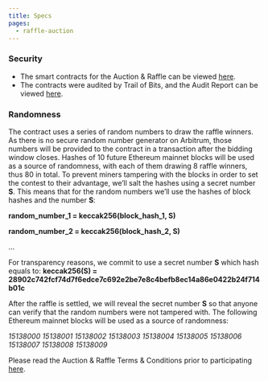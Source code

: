 ```yaml
---
title: Specs
pages:
  - raffle-auction
---
```

### Security

* The smart contracts for the Auction & Raffle can be viewed [here](https://github.com/TrueFiEng/devcon-raffle).
* The contracts were audited by Trail of Bits, and the Audit Report can be viewed [here](https://drive.google.com/file/d/1I3A0Kf-CrPdFRjZaZ8lOvbfN49moyki2/view?usp=sharing).

### Randomness

The contract uses a series of random numbers to draw the raffle winners. As there is no secure random number generator on Arbitrum, those numbers will be provided to the contract in a transaction after the bidding window closes. Hashes of 10 future Ethereum mainnet blocks will be used as a source of randomness, with each of them drawing 8 raffle winners, thus 80 in total. To prevent miners tampering with the blocks in order to set the contest to their advantage, we’ll salt the hashes using a secret number **S**. This means that for the random numbers we’ll use the hashes of block hashes and the number **S**:

**random_number_1 = keccak256(block_hash_1, S)**

**random_number_2 = keccak256(block_hash_2, S)**

…

For transparency reasons, we commit to use a secret number **S** which hash equals to:
**keccak256(S) = 28902c742fcf74d7f6edce7c692e2be7e8c4befb8ec14a86e0422b24f714b01c**

After the raffle is settled, we will reveal the secret number **S** so that anyone can verify that the random numbers were not tampered with. The following Ethereum mainnet blocks will be used as a source of randomness:

*15138000
15138001
15138002
15138003
15138004
15138005
15138006
15138007
15138008
15138009*

Please read the Auction & Raffle Terms & Conditions prior to participating [here](https://docs.google.com/document/d/1pVU-G8mpPD33EwOwE96MTB_4AZrYa2TNWXLSfkOPCJQ/edit?usp=sharing).